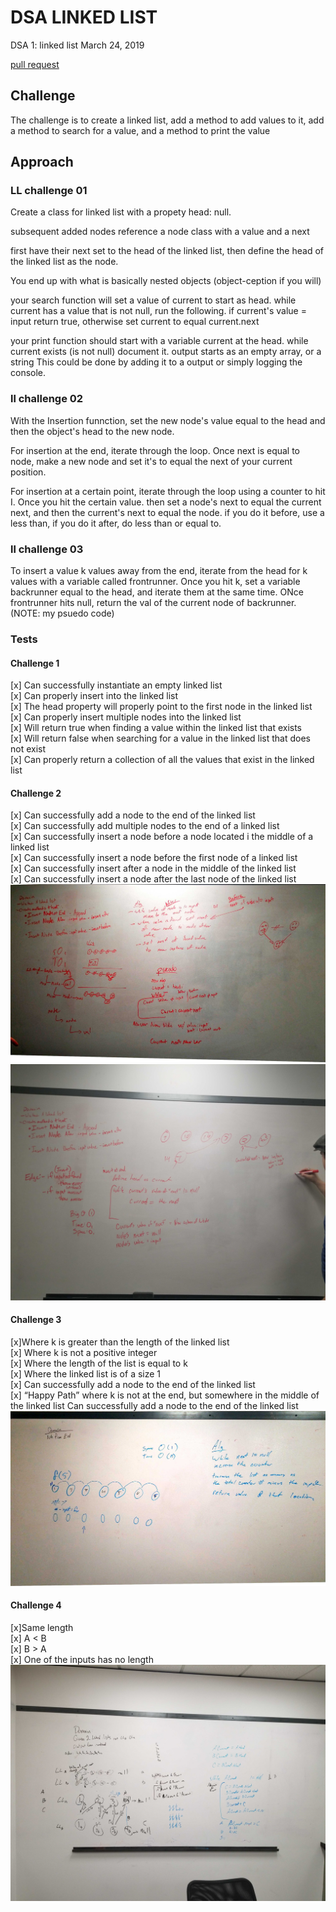 # DSA LINKED LIST
DSA 1: linked list
March 24, 2019

[pull request]()
## Challenge
The challenge is to create a linked list, add a method to add values to it, add a method to search for a value, and a method to print the value

## Approach 
### LL challenge 01
Create a class for linked list with a propety head: null.  

subsequent added nodes reference a node class with a value and a next  

 first have their next set to the head of the linked list, then define the head of the linked list as the node.  

 You end up with what is basically nested objects (object-ception if you will)  

your search function will set a value of current to start as head. while current has a value that is not null, run the following. if current's value = input return true, otherwise  set current to equal current.next  

your print function should start with a variable current at the head. while current exists (is not null) document it. output starts as an empty array, or a string This could be done by adding it to a output or simply logging the console.  
### ll challenge 02
With the Insertion funnction, set the new node's value equal to the head and then the object's head to the new node.  

For insertion at the end, iterate through the loop. Once next is equal to node, make a new node and set it's to equal the next of your current position.  

For insertion at a certain point, iterate through the loop using a counter to hit I. Once you hit the certain value. then set a node's next to equal the current next, and then the current's next to equal the node. if you do it before, use a less than, if you do it after, do less than or equal to.  

### ll challenge 03

To insert a value k values away from the end, iterate from the head for k values with a variable called frontrunner. Once you hit k, set a variable backrunner equal to the head, and iterate them at the same time. ONce frontrunner hits null, return the val of the current node of backrunner.
(NOTE: my psuedo code)  


### Tests
#### Challenge 1
[x] Can successfully instantiate an empty linked list  
[x] Can properly insert into the linked list  
[x] The head property will properly point to the first node in the linked list  
[x] Can properly insert multiple nodes into the linked list  
[x] Will return true when finding a value within the linked list that exists  
[x] Will return false when searching for a value in the linked list that does not exist  
[x] Can properly return a collection of all the values that exist in the linked list  

#### Challenge 2
[x] Can successfully add a node to the end of the linked list  
[x] Can successfully add multiple nodes to the end of a linked list  
[x] Can successfully insert a node before a node located i the middle of a linked list  
[x] Can successfully insert a node before the first node of a linked list  
[x] Can successfully insert after a node in the middle of the linked list  
[x] Can successfully insert a node after the last node of the linked list 
![whiteboard02](./assets/insertappend.jpg)
![whiteboard03](./assets/insertappend2.jpg)

#### Challenge 3
[x]Where k is greater than the length of the linked list  
[x] Where k is not a positive integer  
[x] Where the length of the list is equal to k  
[x] Where the linked list is of a size 1   
[x] Can successfully add a node to the end of the linked list  
[x] “Happy Path” where k is not at the end, but somewhere in the middle of the linked list Can successfully add a node to the end of the linked list  
![whiteboard04](./assets/kthfromend.jpg)

#### Challenge 4

[x]Same length  
[x] A < B  
[x] B > A  
[x] One of the inputs has no length  
![whiteboard04](./assets/merge.jpg)
